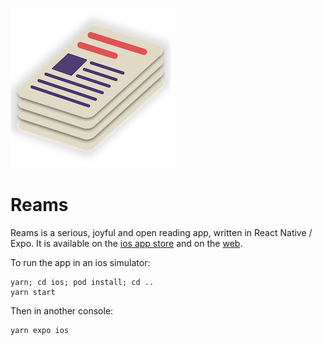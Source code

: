 ![Reams logo](assets/images/ream.png)

# Reams

Reams is a serious, joyful and open reading app, written in React Native / Expo. It is available on the [ios app store](https://apps.apple.com/de/app/reams/id1229027127?l=en) and on the [web](https://web.reams.app/).

To run the app in an ios simulator:

```
yarn; cd ios; pod install; cd ..
yarn start
```

Then in another console:
```
yarn expo ios
```
